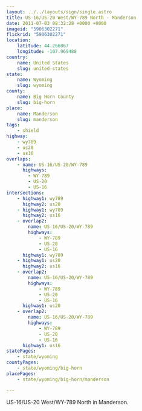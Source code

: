 ```yaml
---
layout: ../../layouts/sign/single.astro
title: US-16/US-20 West/WY-789 North - Manderson
date: 2011-07-03 08:32:28 +0000 +0000
imageid: "5906302271"
flickrid: "5906302271"
location:
    latitude: 44.266067
    longitude: -107.969488
country:
    name: United States
    slug: united-states
state:
    name: Wyoming
    slug: wyoming
county:
    name: Big Horn County
    slug: big-horn
place:
    name: Manderson
    slug: manderson
tags:
    - shield
highway:
    - wy789
    - us20
    - us16
overlaps:
    - name: US-16/US-20/WY-789
      highways:
        - WY-789
        - US-20
        - US-16
intersections:
    - highway1: wy789
      highway2: us20
    - highway1: wy789
      highway2: us16
    - overlap2:
        name: US-16/US-20/WY-789
        highways:
            - WY-789
            - US-20
            - US-16
      highway1: wy789
    - highway1: us20
      highway2: us16
    - overlap2:
        name: US-16/US-20/WY-789
        highways:
            - WY-789
            - US-20
            - US-16
      highway1: us20
    - overlap2:
        name: US-16/US-20/WY-789
        highways:
            - WY-789
            - US-20
            - US-16
      highway1: us16
statePages:
    - state/wyoming
countyPages:
    - state/wyoming/big-horn
placePages:
    - state/wyoming/big-horn/manderson

---
```

US-16/US-20 West/WY-789 North in Manderson.